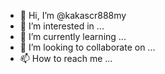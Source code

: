 - 👋 Hi, I’m @kakascr888my
- 👀 I’m interested in ...
- 🌱 I’m currently learning ...
- 💞️ I’m looking to collaborate on ...
- 📫 How to reach me ...

<!---
kakascr888my/kakascr888my is a ✨ special ✨ repository because its `README.md` (this file) appears on your GitHub profile.
You can click the Preview link to take a look at your changes.
--->
